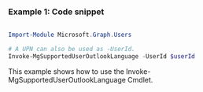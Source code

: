 ### Example 1: Code snippet

```powershell

Import-Module Microsoft.Graph.Users

# A UPN can also be used as -UserId.
Invoke-MgSupportedUserOutlookLanguage -UserId $userId

```
This example shows how to use the Invoke-MgSupportedUserOutlookLanguage Cmdlet.

